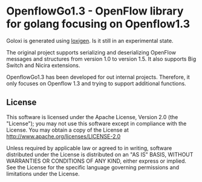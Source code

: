 # OpenflowGo1.3 - OpenFlow library for golang focusing on Openflow1.3

Goloxi is generated using [loxigen](https://github.com/floodlight/loxigen). Is it still in
an experimental state.

The original project supports serializing and deserializing OpenFlow messages and structures from version
1.0 to version 1.5. It also supports Big Switch and Nicira extensions.

OpenflowGo1.3 has been developed for out internal projects. Therefore, it only focuses on Openflow 1.3 and trying to support additional functions.

## License

This software is licensed under the Apache License, Version 2.0 (the
"License"); you may not use this software except in compliance with the
License.
You may obtain a copy of the License at http://www.apache.org/licenses/LICENSE-2.0

Unless required by applicable law or agreed to in writing, software
distributed under the License is distributed on an "AS IS" BASIS,
WITHOUT WARRANTIES OR CONDITIONS OF ANY KIND, either express or implied.
See the License for the specific language governing permissions and
limitations under the License.
